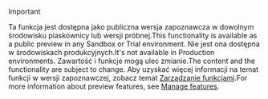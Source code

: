 > [!IMPORTANT]
> <span data-ttu-id="5bb5a-101">Ta funkcja jest dostępna jako publiczna wersja zapoznawcza w dowolnym środowisku piaskownicy lub wersji próbnej.</span><span class="sxs-lookup"><span data-stu-id="5bb5a-101">This functionality is available as a public preview in any Sandbox or Trial environment.</span></span> <span data-ttu-id="5bb5a-102">Nie jest ona dostępna w środowiskach produkcyjnych.</span><span class="sxs-lookup"><span data-stu-id="5bb5a-102">It's not available in Production environments.</span></span> <span data-ttu-id="5bb5a-103">Zawartość i funkcje mogą ulec zmianie.</span><span class="sxs-lookup"><span data-stu-id="5bb5a-103">The content and the functionality are subject to change.</span></span> <span data-ttu-id="5bb5a-104">Aby uzyskać więcej informacji na temat funkcji w wersji zapoznawczej, zobacz temat [Zarządzanie funkcjami](../hr-admin-manage-features.md).</span><span class="sxs-lookup"><span data-stu-id="5bb5a-104">For more information about preview features, see [Manage features](../hr-admin-manage-features.md).</span></span>